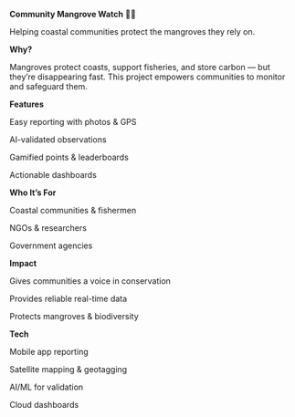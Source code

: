 **__Community Mangrove Watch__** 🌿🌊

Helping coastal communities protect the mangroves they rely on.

**__Why?__**

Mangroves protect coasts, support fisheries, and store carbon — but they’re disappearing fast. This project empowers communities to monitor and safeguard them.

**__Features__**

Easy reporting with photos & GPS

AI-validated observations

Gamified points & leaderboards

Actionable dashboards

**__Who It’s For__**

Coastal communities & fishermen

NGOs & researchers

Government agencies

**__Impact__**

Gives communities a voice in conservation

Provides reliable real-time data

Protects mangroves & biodiversity

**__Tech__**

Mobile app reporting

Satellite mapping & geotagging

AI/ML for validation

Cloud dashboards
